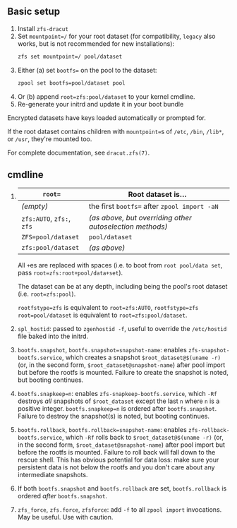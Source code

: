 ## Basic setup
1. Install `zfs-dracut`
2. Set `mountpoint=/` for your root dataset (for compatibility, `legacy` also works, but is not recommended for new installations):
    ```sh
    zfs set mountpoint=/ pool/dataset
    ```
3. Either (a) set `bootfs=` on the pool to the dataset:
    ```sh
    zpool set bootfs=pool/dataset pool
    ```
4. Or (b) append `root=zfs:pool/dataset` to your kernel cmdline.
5. Re-generate your initrd and update it in your boot bundle

Encrypted datasets have keys loaded automatically or prompted for.

If the root dataset contains children with `mountpoint=`s of `/etc`, `/bin`, `/lib*`, or `/usr`, they're mounted too.

For complete documentation, see `dracut.zfs(7)`.

## cmdline
1. `root=`                    | Root dataset is…                                         |
   ---------------------------|----------------------------------------------------------|
   *(empty)*                  | the first `bootfs=` after `zpool import -aN`             |
   `zfs:AUTO`, `zfs:`, `zfs`  | *(as above, but overriding other autoselection methods)* |
   `ZFS=pool/dataset`         | `pool/dataset`                                           |
   `zfs:pool/dataset`         | *(as above)*                                             |

   All `+`es are replaced with spaces (i.e. to boot from `root pool/data set`, pass `root=zfs:root+pool/data+set`).

   The dataset can be at any depth, including being the pool's root dataset (i.e. `root=zfs:pool`).

   `rootfstype=zfs` is equivalent to `root=zfs:AUTO`, `rootfstype=zfs root=pool/dataset` is equivalent to `root=zfs:pool/dataset`.

2. `spl_hostid`: passed to `zgenhostid -f`, useful to override the `/etc/hostid` file baked into the initrd.

3. `bootfs.snapshot`, `bootfs.snapshot=snapshot-name`: enables `zfs-snapshot-bootfs.service`,
   which creates a snapshot `$root_dataset@$(uname -r)` (or, in the second form, `$root_dataset@snapshot-name`)
   after pool import but before the rootfs is mounted.
   Failure to create the snapshot is noted, but booting continues.

4. `bootfs.snapkeep=n`: enables `zfs-snapkeep-bootfs.service`,
   which `-Rf` destroys *all* snapshots of `$root_dataset`
   except the last `n` where `n` is a positive integer.
   `bootfs.snapkeep=n` is ordered after `bootfs.snapshot`.
   Failure to destroy the snapshot(s) is noted, but booting continues.

5. `bootfs.rollback`, `bootfs.rollback=snapshot-name`: enables `zfs-rollback-bootfs.service`,
   which `-Rf` rolls back to `$root_dataset@$(uname -r)` (or, in the second form, `$root_dataset@snapshot-name`)
   after pool import but before the rootfs is mounted.
   Failure to roll back will fall down to the rescue shell.
   This has obvious potential for data loss: make sure your persistent data is not below the rootfs and you don't care about any intermediate snapshots.

6. If both `bootfs.snapshot` and `bootfs.rollback` are set, `bootfs.rollback` is ordered *after* `bootfs.snapshot`.

7. `zfs_force`, `zfs.force`, `zfsforce`: add `-f` to all `zpool import` invocations.
   May be useful. Use with caution.
